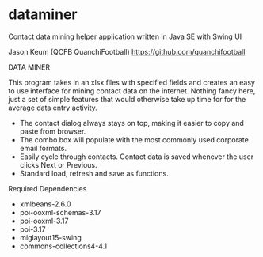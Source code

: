 # dataminer
Contact data mining helper application written in Java SE with Swing UI

Jason Keum (QCFB QuanchiFootball)
https://github.com/quanchifootball

DATA MINER

This program takes in an xlsx files with specified fields and creates an easy to use interface for mining contact data on the internet.
Nothing fancy here, just a set of simple features that would otherwise take up time for for the average data entry activity.
 * The contact dialog always stays on top, making it easier to copy and paste from browser.
 * The combo box will populate with the most commonly used corporate email formats.
 * Easily cycle through contacts. Contact data is saved whenever the user clicks Next or Previous.
 * Standard load, refresh and save as functions.

Required Dependencies
- xmlbeans-2.6.0
- poi-ooxml-schemas-3.17
- poi-ooxml-3.17
- poi-3.17
- miglayout15-swing
- commons-collections4-4.1
